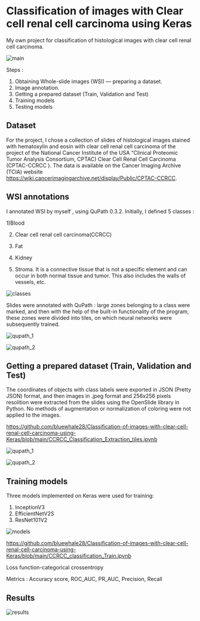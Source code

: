 # Classification of images with Clear cell renal cell carcinoma using Keras
My own project for classification of histological images with clear cell renal cell carcinoma.

![main](https://user-images.githubusercontent.com/55003096/172024737-cc26f37b-e8d8-4bf0-9036-2ff3b1426806.png)

Steps :
1. Obtaining Whole-slide images (WSI) — preparing a dataset.
2. Image annotation.
3. Getting a prepared dataset (Train, Validation and Test)
4. Training models
5. Testing models

## Dataset
For the project, I chose a collection of slides of histological images stained with hematoxylin and eosin with clear cell renal cell carcinoma of the project of the National Cancer Institute of the USA “Clinical Proteomic Tumor Analysis Consortium, CPTAC) Clear Cell Renal Cell Carcinoma (CPTAC-CCRCC ). The data is available on the Cancer Imaging Archive (TCIA) website https://wiki.cancerimagingarchive.net/display/Public/CPTAC-CCRCC.

## WSI annotations
I annotated WSI by myself , using QuPath 0.3.2.
Initially, I defined 5 classes :

 1)Blood

2) Clear cell renal cell carcinoma(CCRCC)

3) Fat

4) Kidney

5) Stroma. It is a connective tissue that is not a specific element and can occur in both normal tissue and tumor. This also includes the walls of vessels, etc.

![classes](https://user-images.githubusercontent.com/55003096/172024831-499a6eb4-7cd5-4423-86f1-81bad5325409.png)

Slides were annotated with QuPath : large zones belonging to a class were marked, and then with the help of the built-in functionality of the program, these zones were divided into tiles, on which neural networks were subsequently trained.

![qupath_1](https://user-images.githubusercontent.com/55003096/172024856-313efd51-43af-4c1a-9023-9f2bb642cc9b.png)

![qupath_2](https://user-images.githubusercontent.com/55003096/172024861-16b19ff3-bcb0-40c9-8297-cacef3e95fe1.png)

## Getting a prepared dataset (Train, Validation and Test)

The coordinates of objects with class labels were exported in JSON (Pretty JSON) format, and then images in .jpeg format and 256x256 pixels resolition were extracted from the slides using the OpenSlide library in Python. No methods of augmentation or normalization of coloring were not applied to the images.

https://github.com/bluewhale28/Classification-of-images-with-clear-cell-renal-cell-carcinoma-using-Keras/blob/main/CCRCC_Classification_Extraction_tiles.ipynb

![qupath_1](https://user-images.githubusercontent.com/55003096/172025007-420849b4-ade8-4f7c-8a81-7a2b3fa82e82.png)

![qupath_2](https://user-images.githubusercontent.com/55003096/172025012-2fb82835-5c97-468f-a301-6927bf5ef75f.png)


## Training models
Three models implemented on Keras were used for training:
1. InceptionV3
2. EfficientNetV2S
3. ResNet101V2

![models](https://user-images.githubusercontent.com/55003096/172024941-42d9ac64-874d-4505-8090-47292aea0fb8.png)

https://github.com/bluewhale28/Classification-of-images-with-clear-cell-renal-cell-carcinoma-using-Keras/blob/main/CCRCC_classification_Train.ipynb

Loss function-categorical crossentropy

Metrics : Accuracy score, ROC_AUC, PR_AUC, Precision, Recall

## Results

![results](https://user-images.githubusercontent.com/55003096/172024957-d9b21bfd-80c2-43c8-80af-f97b70ed7293.png)
